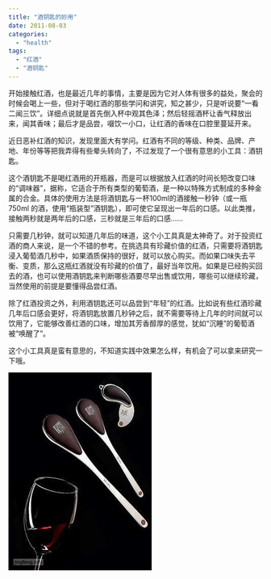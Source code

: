 ```yaml
---
title: "酒钥匙的妙用"
date: 2011-08-03
categories: 
  - "health"
tags: 
  - "红酒"
  - "酒钥匙"
---
```


开始接触红酒，也是最近几年的事情，主要是因为它对人体有很多的益处，聚会的时候会喝上一些，但对于喝红酒的那些学问和讲究，知之甚少，只是听说要“一看二闻三饮”。详细点说就是首先倒入杯中观其色泽；然后轻摇酒杯让香气释放出来，闻其香味；最后才是品尝，啜饮一小口，让红酒的香味在口腔里蔓延开来。

近日恶补红酒的知识，发现里面大有学问。红酒有不同的等级、种类、品牌、产地、年份等等把我弄得有些晕头转向了，不过发现了一个很有意思的小工具：酒钥匙。

这个酒钥匙不是喝红酒用的开瓶器，而是可以根据放入红酒的时间长短改变口味的“调味器”，据称，它适合于所有类型的葡萄酒，是一种以特殊方式制成的多种金属的合金。具体的使用方法是将酒钥匙与一杯100ml的酒接触一秒钟（或一瓶750ml 的酒，使用“瓶装型”酒钥匙），即可使它呈现出一年后的口感。以此类推，接触两秒就是两年后的口感，三秒就是三年后的口感……

只需要几秒钟，就可以知道几年后的味道，这个小工具真是太神奇了。对于投资红酒的商人来说，是一个不错的参考。在挑选具有珍藏价值的红酒，只需要将酒钥匙浸入葡萄酒几秒中，如果酒质保持的很好，就可以放心购买。而如果口味失去平衡、变质，那么这瓶红酒就没有珍藏的价值了，最好当年饮用。如果是已经购买回去的酒，也可以使用酒钥匙来判断哪些酒要尽早出售或饮用，哪些可以继续珍藏，当然使用的前提是要懂得品尝红酒。

除了红酒投资之外，利用酒钥匙还可以品尝到“年轻”的红酒。比如说有些红酒珍藏几年后口感会更好，将酒钥匙放置几秒钟之后，就不需要等待上几年的时间就可以饮用了，它能够改善红酒的口味，增加其芳香醇厚的感觉，犹如“沉睡”的葡萄酒被“唤醒了”。

这个小工具真是蛮有意思的，不知道实践中效果怎么样，有机会了可以拿来研究一下哦。

![红酒](images/6001795568_b4f8bc2305_z.jpg)
